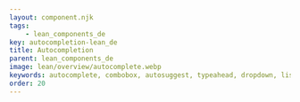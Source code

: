 ```yaml
---
layout: component.njk
tags: 
    - lean_components_de
key: autocompletion-lean_de
title: Autocompletion
parent: lean_components_de
image: lean/overview/autocomplete.webp
keywords: autocomplete, combobox, autosuggest, typeahead, dropdown, listbox
order: 20
---
```


